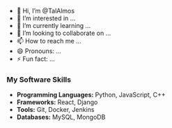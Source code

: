 - 👋 Hi, I’m @TalAlmos
- 👀 I’m interested in ...
- 🌱 I’m currently learning ...
- 💞️ I’m looking to collaborate on ...
- 📫 How to reach me ...
- 😄 Pronouns: ...
- ⚡ Fun fact: ...

<!---
TalAlmos/TalAlmos is a ✨ special ✨ repository because its `README.md` (this file) appears on your GitHub profile.
You can click the Preview link to take a look at your changes.
--->
### My Software Skills

- **Programming Languages:** Python, JavaScript, C++
- **Frameworks:** React, Django
- **Tools:** Git, Docker, Jenkins
- **Databases:** MySQL, MongoDB
